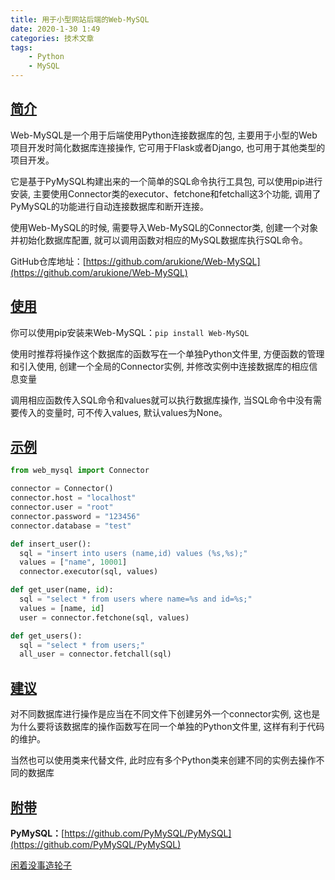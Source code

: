 ```yaml
---
title: 用于小型网站后端的Web-MySQL
date: 2020-1-30 1:49
categories: 技术文章
tags:
    - Python
    - MySQL
---
```



[简介](#简介)
---

Web-MySQL是一个用于后端使用Python连接数据库的包, 主要用于小型的Web项目开发时简化数据库连接操作, 它可用于Flask或者Django, 也可用于其他类型的项目开发。

它是基于PyMySQL构建出来的一个简单的SQL命令执行工具包, 可以使用pip进行安装, 主要使用Connector类的executor、fetchone和fetchall这3个功能, 调用了PyMySQL的功能进行自动连接数据库和断开连接。

使用Web-MySQL的时候, 需要导入Web-MySQL的Connector类, 创建一个对象并初始化数据库配置, 就可以调用函数对相应的MySQL数据库执行SQL命令。
<!--more-->
GitHub仓库地址：[https://github.com/arukione/Web-MySQL](https://github.com/arukione/Web-MySQL)

[使用](#使用)
---

你可以使用pip安装来Web-MySQL：`pip install Web-MySQL`

使用时推荐将操作这个数据库的函数写在一个单独Python文件里, 方便函数的管理和引入使用, 创建一个全局的Connector实例, 并修改实例中连接数据库的相应信息变量

调用相应函数传入SQL命令和values就可以执行数据库操作, 当SQL命令中没有需要传入的变量时, 可不传入values, 默认values为None。

[示例](#示例)
---

```Python
from web_mysql import Connector

connector = Connector()
connector.host = "localhost"
connector.user = "root"
connector.password = "123456"
connector.database = "test"

def insert_user():
  sql = "insert into users (name,id) values (%s,%s);"
  values = ["name", 10001]
  connector.executor(sql, values)

def get_user(name, id):
  sql = "select * from users where name=%s and id=%s;"
  values = [name, id]
  user = connector.fetchone(sql, values)

def get_users():
  sql = "select * from users;"
  all_user = connector.fetchall(sql)
```

[建议](#建议)
---

对不同数据库进行操作是应当在不同文件下创建另外一个connector实例, 这也是为什么要将该数据库的操作函数写在同一个单独的Python文件里, 这样有利于代码的维护。

当然也可以使用类来代替文件, 此时应有多个Python类来创建不同的实例去操作不同的数据库

[附带](#附带)
---

**PyMySQL：**[https://github.com/PyMySQL/PyMySQL](https://github.com/PyMySQL/PyMySQL)

[闲着没事造轮子](../%E9%97%B2%E7%9D%80%E6%B2%A1%E4%BA%8B%E9%80%A0%E8%BD%AE%E5%AD%90/)
